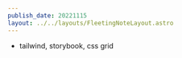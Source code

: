 ```yaml
---
publish_date: 20221115    
layout: ../../layouts/FleetingNoteLayout.astro
---
```

- tailwind, storybook, css grid 